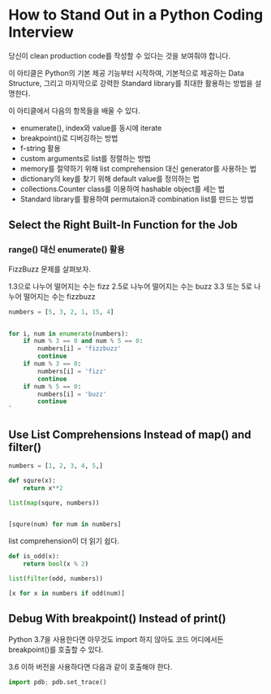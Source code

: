 # How to Stand Out in a Python Coding Interview

당신이 clean production code를 작성할 수 있다는 것을 보여줘야 합니다.

이 아티클은 Python의 기본 제공 기능부터 시작하여, 기본적으로 제공하는 Data Structure, 그리고 마지막으로 강력한 Standard library를 최대한 활용하는 방법을 설명한다.

이 아티클에서 다음의 항목들을 배울 수 있다.

- enumerate(), index와 value를 동시에 iterate
- breakpoint()로 디버깅하는 방법
- f-string 활용
- custom arguments로 list를 정렬하는 방법
- memory를 절약하기 위해 list comprehension 대신 generator를 사용하는 법
- dictionary의 key를 찾기 위해 default value를 정의하는 법
- collections.Counter class를 이용하여 hashable object를 세는 법
- Standard library를 활용하여 permutaion과 combination list를 만드는 방법

## Select the Right Built-In Function for the Job

### range() 대신 enumerate() 활용

FizzBuzz 문제를 살펴보자.

1.3으로 나누어 떨어지는 수는 fizz
2.5로 나누어 떨어지는 수는 buzz
3.3 또는 5로 나누어 떨어지는 수는 fizzbuzz

```py
numbers = [5, 3, 2, 1, 15, 4]


for i, num in enumerate(numbers):
    if num % 3 == 0 and num % 5 == 0:
        numbers[i] = 'fizzbuzz'
        continue
    if num % 3 == 0:
        numbers[i] = 'fizz'
        continue
    if num % 5 == 0:
        numbers[i] = 'buzz'
        continue
`
```

## Use List Comprehensions Instead of map() and filter()

```py
numbers = [1, 2, 3, 4, 5,]

def squre(x):
    return x**2

list(map(squre, numbers))


[squre(num) for num in numbers]
```

list comprehension이 더 읽기 쉽다.

```py
def is_odd(x):
    return bool(x % 2)

list(filter(odd, numbers))

[x for x in numbers if odd(num)]
```

## Debug With breakpoint() Instead of print()

Python 3.7을 사용한다면 아무것도 import 하지 않아도 코드 어디에서든 breakpoint()를 호출할 수 있다.

3.6 이하 버전을 사용하다면 다음과 같이 호출해야 한다.

```py
import pdb; pdb.set_trace()
```